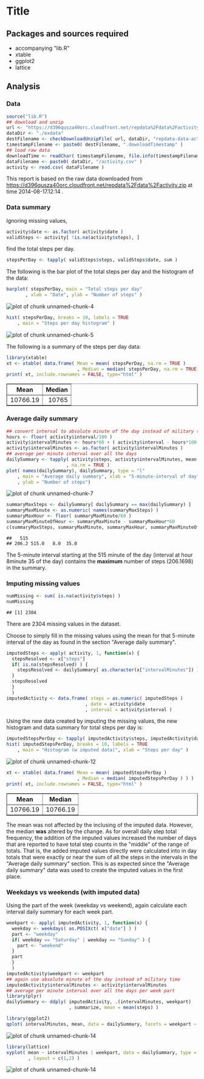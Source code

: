 Title
========================================================

Packages and sources required
--------------------------------------------------------
* accompanying "lib.R"
* xtable
* ggplot2
* lattice

Analysis
--------------------------------------------------------

### Data


```r
source("lib.R")
## download and unzip
url <- "https://d396qusza40orc.cloudfront.net/repdata%2Fdata%2Factivity.zip"
dataDir <- "./exdata"
destFilename <- checkDownloadUnzipFile( url, dataDir, "repdata-data-activity.zip" )
timestampFilename <- paste0( destFilename, ".downloadTimestamp" )
## load raw data
downloadTime <- readChar( timestampFilename, file.info(timestampFilename)$size )
dataFilename <- paste0( dataDir, "/activity.csv" )
activity <- read.csv( dataFilename )
```

This report is based on the raw data downloaded from https://d396qusza40orc.cloudfront.net/repdata%2Fdata%2Factivity.zip at time 2014-08-17.12:14
.

### Data summary

Ignoring missing values,

```r
activity$date <- as.factor( activity$date )
validSteps <- activity[ !is.na(activity$steps), ]
```
find the total steps per day.

```r
stepsPerDay <- tapply( validSteps$steps, validSteps$date, sum )
```

The following is the bar plot of the total steps per day and the histogram of the data:

```r
barplot( stepsPerDay, main = "Total steps per day"
       , xlab = "Date", ylab = "Number of steps" )
```

![plot of chunk unnamed-chunk-4](figure/unnamed-chunk-4.png) 


```r
hist( stepsPerDay, breaks = 10, labels = TRUE
    , main = "Steps per day histogram" )
```

![plot of chunk unnamed-chunk-5](figure/unnamed-chunk-5.png) 

The following is a summary of the steps per day data:

```r
library(xtable)
xt <- xtable( data.frame( Mean = mean( stepsPerDay, na.rm = TRUE )
                          , Median = median( stepsPerDay, na.rm = TRUE ) ) )
print( xt, include.rownames = FALSE, type="html" )
```

<!-- html table generated in R 3.1.0 by xtable 1.7-3 package -->
<!-- Sun Aug 17 16:28:30 2014 -->
<TABLE border=1>
<TR> <TH> Mean </TH> <TH> Median </TH>  </TR>
  <TR> <TD align="right"> 10766.19 </TD> <TD align="right"> 10765 </TD> </TR>
   </TABLE>

### Average daily summary


```r
## convert interval to absolute minute of the day instead of military time
hours <- floor( activity$interval/100 )
activity$intervalMinutes <- hours*60 + ( activity$interval - hours*100 )
activity$intervalMinutes <- as.factor( activity$intervalMinutes )
## average per minute interval over all the days
dailySummary <- tapply( activity$steps, activity$intervalMinutes, mean
                      , na.rm = TRUE )
plot( names(dailySummary), dailySummary, type = "l"
    , main = "Average daily summary", xlab = "5-minute-interval of day"
    , ylab = "Number of steps")
```

![plot of chunk unnamed-chunk-7](figure/unnamed-chunk-7.png) 


```r
summaryMaxSteps <- dailySummary[ dailySummary == max(dailySummary) ]
summaryMaxMinute <- as.numeric( names(summaryMaxSteps) )
summaryMaxHour <- floor( summaryMaxMinute/60 )
summaryMaxMinuteOfHour <- summaryMaxMinute - summaryMaxHour*60
c(summaryMaxSteps, summaryMaxMinute, summaryMaxHour, summaryMaxMinuteOfHour)
```

```
##   515                   
## 206.2 515.0   8.0  35.0
```

The 5-minute interval starting at the 515 minute of the day
(interval at hour 8minute 35 of the day) 
contains the **maximum** number 
of steps (206.1698) in the summary.

### Imputing missing values


```r
numMissing <- sum( is.na(activity$steps) )
numMissing
```

```
## [1] 2304
```



There are 2304 missing values in the dataset.

Choose to simply fill in the missing values using the mean for that 5-minute interval
of the day as found in the section "Average daily summary".


```r
imputedSteps <- apply( activity, 1, function(x) {
  stepsResolved <- x["steps"]
  if( is.na(stepsResolved) ) {
    stepsResolved <- dailySummary[ as.character(x["intervalMinutes"]) ]
  }
  stepsResolved
  } 
  )
imputedActivity <- data.frame( steps = as.numeric( imputedSteps )
                             , date = activity$date
                             , interval = activity$interval )
```


Using the new data created by imputing the missing values, the new histogram
and data summary for total steps per day is:


```r
imputedStepsPerDay <- tapply( imputedActivity$steps, imputedActivity$date, sum )
hist( imputedStepsPerDay, breaks = 10, labels = TRUE
    , main = "Histogram (w imputed data)", xlab = "Steps per day" )
```

![plot of chunk unnamed-chunk-12](figure/unnamed-chunk-12.png) 


```r
xt <- xtable( data.frame( Mean = mean( imputedStepsPerDay )
                          , Median = median( imputedStepsPerDay ) ) )
print( xt, include.rownames = FALSE, type="html" )
```

<!-- html table generated in R 3.1.0 by xtable 1.7-3 package -->
<!-- Sun Aug 17 16:28:31 2014 -->
<TABLE border=1>
<TR> <TH> Mean </TH> <TH> Median </TH>  </TR>
  <TR> <TD align="right"> 10766.19 </TD> <TD align="right"> 10766.19 </TD> </TR>
   </TABLE>

The mean was not affected by the inclusing of the imputed data. However, the median
**was** altered by the change. 
As for overall daily step total frequency, the addition of the 
imputed values increased the number of days that are reported to have total step
counts in the "middle" of the range of totals. That is, the added imputed values
directly were calculated into in day totals that were exactly or near the sum of
all the steps in the intervals in the "Average daily summary" section. This is
as expected since the "Average daily summary" data was used to create the
imputed values in the first place.

### Weekdays vs weekends (with imputed data)

Using the part of the week (weekday vs weekend), again calculate each
interval daily summary for each week part.

```r
weekpart <- apply( imputedActivity, 1, function(x) {
  weekday <- weekdays( as.POSIXct( x["date"] ) )
  part <- "weekday"
  if( weekday == "Saturday" | weekday == "Sunday" ) {
    part <- "weekend"
  }
  part
  }
  )
imputedActivity$weekpart <- weekpart
## again use absolute minute of the day instead of military time
imputedActivity$intervalMinutes <- activity$intervalMinutes
## average per minute interval over all the days per week part
library(plyr)
dailySummary <- ddply( imputedActivity, .(intervalMinutes, weekpart)
                       , summarize, mean = mean(steps) )

library(ggplot2)
qplot( intervalMinutes, mean, data = dailySummary, facets = weekpart ~. )
```

![plot of chunk unnamed-chunk-14](figure/unnamed-chunk-141.png) 

```r
library(lattice)
xyplot( mean ~ intervalMinutes | weekpart, data = dailySummary, type = "l"
        , layout = c(1,2) )
```

![plot of chunk unnamed-chunk-14](figure/unnamed-chunk-142.png) 

